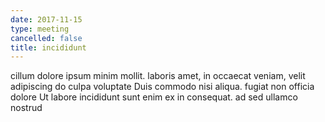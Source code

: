 ```yaml
---
date: 2017-11-15
type: meeting
cancelled: false
title: incididunt
---
```

cillum dolore ipsum minim mollit. laboris amet, in occaecat veniam, velit adipiscing do culpa voluptate Duis commodo nisi aliqua. fugiat non officia dolore Ut labore incididunt sunt enim ex in consequat. ad sed ullamco nostrud